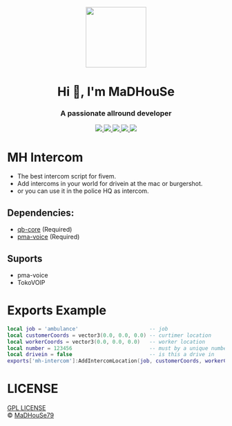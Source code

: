 <p align="center">
    <img width="140" src="https://icons.iconarchive.com/icons/iconarchive/red-orb-alphabet/128/Letter-M-icon.png" />  
    <h1 align="center">Hi 👋, I'm MaDHouSe</h1>
    <h3 align="center">A passionate allround developer </h3>    
</p>

<p align="center">
  <a href="https://github.com/MaDHouSe79/mh-intercom/issues">
    <img src="https://img.shields.io/github/issues/MaDHouSe79/mh-intercom"/> 
  </a>
  <a href="https://github.com/MaDHouSe79/mh-intercom/watchers">
    <img src="https://img.shields.io/github/watchers/MaDHouSe79/mh-intercom"/> 
  </a> 
  <a href="https://github.com/MaDHouSe79/mh-intercom/network/members">
    <img src="https://img.shields.io/github/forks/MaDHouSe79/mh-intercom"/> 
  </a>  
  <a href="https://github.com/MaDHouSe79/mh-intercom/stargazers">
    <img src="https://img.shields.io/github/stars/MaDHouSe79/mh-intercom?color=white"/> 
  </a>
  <a href="https://github.com/MaDHouSe79/mh-intercom/blob/main/LICENSE">
    <img src="https://img.shields.io/github/license/MaDHouSe79/mh-intercom?color=black"/> 
  </a>      
</p>

# MH Intercom
- The best intercom script for fivem.
- Add intercoms in your world for drivein at the mac or burgershot.
- or you can use it in the police HQ as intercom.

## Dependencies:
- [qb-core](https://github.com/qbcore-framework/qb-core) (Required)
- [pma-voice](https://github.com/AvarianKnight/pma-voice) (Required)

## Suports
- pma-voice
- TokoVOIP

# Exports Example
```lua
local job = 'ambulance'                       -- job 
local customerCoords = vector3(0.0, 0.0, 0.0) -- curtimer location
local workerCoords = vector3(0.0, 0.0, 0.0)   -- worker location
local number = 123456                         -- must by a unique number
local drivein = false                         -- is this a drive in
exports['mh-intercom']:AddIntercomLocation(job, customerCoords, workerCoords, number, drivein) -- Add Intercom Location 
```

# LICENSE
[GPL LICENSE](./LICENSE)<br />
&copy; [MaDHouSe79](https://www.youtube.com/@MaDHouSe79)